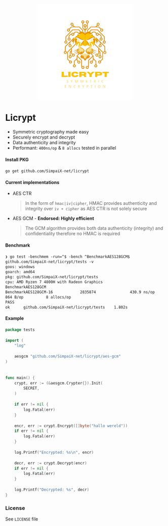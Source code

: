 <div align="center">
	<img width=300 src="licrypt.png">
</div>

# Licrypt

- Symmetric cryptography made easy
- Securely encrypt and decrypt
- Data authenticity and integrity
- Performant: ``400ns/op`` & ``8 allocs`` tested in parallel

#### Install PKG
``go get github.com/SimpaiX-net/licrypt``

#### Current implementations
- AES CTR 
  > In the form of ``hmac|iv|cipher``, HMAC provides authenticity and integrity over ``iv + cipher`` as AES CTR is not solely secure
- AES GCM  - **Endorsed: Highly efficient**
  > The GCM algorithm provides both data authenticity (integrity) and confidentiality therefore no HMAC is required

#### Benchmark

```
❯ go test -benchmem -run=^$ -bench ^BenchmarkAES128GCM$ github.com/SimpaiX-net/licrypt/tests -v
goos: windows
goarch: amd64
pkg: github.com/SimpaiX-net/licrypt/tests
cpu: AMD Ryzen 7 4800H with Radeon Graphics
BenchmarkAES128GCM
BenchmarkAES128GCM-16            2835874               430.9 ns/op           864 B/op          8 allocs/op
PASS
ok      github.com/SimpaiX-net/licrypt/tests    1.802s
```

#### Example
```go
package tests

import (
	"log"

	aesgcm "github.com/SimpaiX-net/licrypt/aes-gcm"
)


func main() {
	crypt, err := (&aesgcm.Crypter{}).Init(
		SECRET,
	)

	if err != nil {
		log.Fatal(err)
	}

	encr, err := crypt.Encrypt([]byte("hallo wereld"))
	if err != nil {
		log.Fatal(err)
	}

	log.Printf("Encrypted: %s\n", encr)

	decr, err := crypt.Decrypt(encr)
	if err != nil {
		log.Fatal(err)
	}

	log.Printf("Decrypted: %s", decr)
}
```

### License
See ``LICENSE`` file